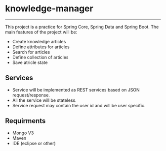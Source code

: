 # knowledge-manager
-------------------
This project is a practice for Spring Core, Spring Data and Spring Boot.
The main features of the project will be:
- Create knowledge articles
- Define attributes for articles
- Search for articles
- Define collection of articles
- Save atricle state

Services
---------
- Service will be implemented as REST services based on JSON request/response.
- All the service will be stateless.
- Service request may contain the user id and will be user specific.

Requirments
-----------
- Mongo V3
- Maven
- IDE (eclipse or other)
